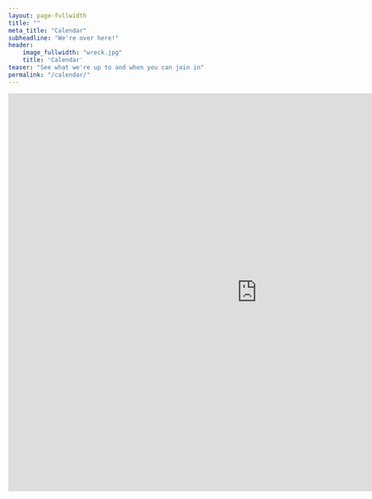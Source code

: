 ```yaml
---
layout: page-fullwidth
title: ""
meta_title: "Calendar"
subheadline: "We're over here!"
header: 
    image_fullwidth: "wreck.jpg"
    title: 'Calendar'
teaser: "See what we're up to and when you can join in"
permalink: "/calendar/"
---
```


<iframe src="https://calendar.google.com/calendar/embed?src=vt.edu_tfura9763p2tqah9ab8gsboinc%40group.calendar.google.com&ctz=America/New_York" style="border: 0" width="1000" height="800" frameborder="0" scrolling="no"></iframe>
